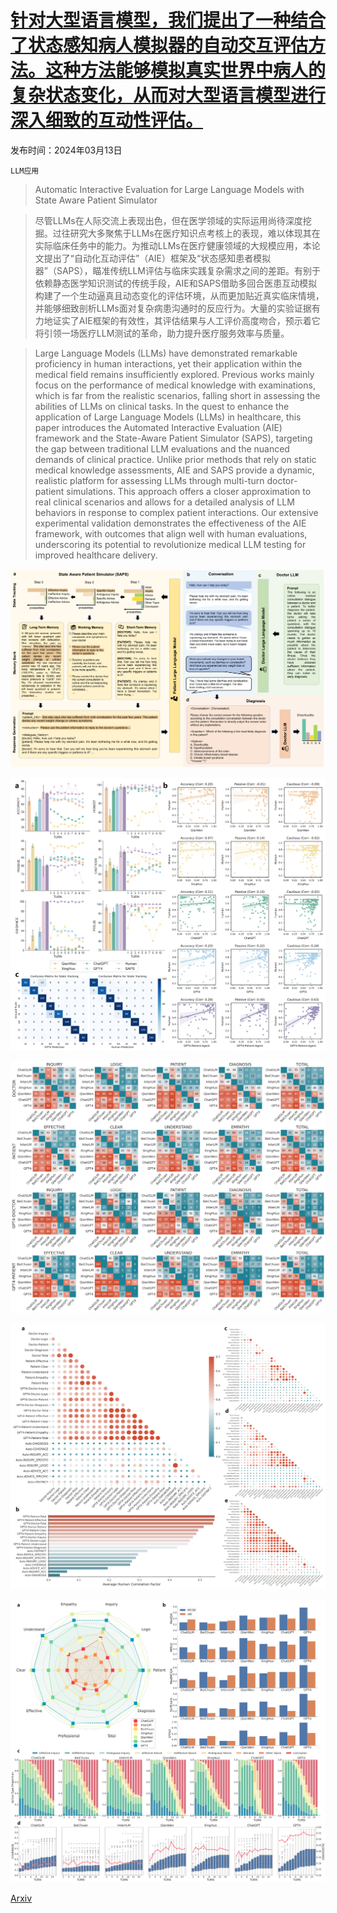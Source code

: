 # [针对大型语言模型，我们提出了一种结合了状态感知病人模拟器的自动交互评估方法。这种方法能够模拟真实世界中病人的复杂状态变化，从而对大型语言模型进行深入细致的互动性评估。](https://arxiv.org/abs/2403.08495)

发布时间：2024年03月13日

`LLM应用` `` ``

> Automatic Interactive Evaluation for Large Language Models with State Aware Patient Simulator

> 尽管LLMs在人际交流上表现出色，但在医学领域的实际运用尚待深度挖掘。过往研究大多聚焦于LLMs在医疗知识点考核上的表现，难以体现其在实际临床任务中的能力。为推动LLMs在医疗健康领域的大规模应用，本论文提出了“自动化互动评估”（AIE）框架及“状态感知患者模拟器”（SAPS），瞄准传统LLM评估与临床实践复杂需求之间的差距。有别于依赖静态医学知识测试的传统手段，AIE和SAPS借助多回合医患互动模拟构建了一个生动逼真且动态变化的评估环境，从而更加贴近真实临床情境，并能够细致剖析LLMs面对复杂病患沟通时的反应行为。大量的实验证据有力地证实了AIE框架的有效性，其评估结果与人工评价高度吻合，预示着它将引领一场医疗LLM测试的革命，助力提升医疗服务效率与质量。

> Large Language Models (LLMs) have demonstrated remarkable proficiency in human interactions, yet their application within the medical field remains insufficiently explored. Previous works mainly focus on the performance of medical knowledge with examinations, which is far from the realistic scenarios, falling short in assessing the abilities of LLMs on clinical tasks. In the quest to enhance the application of Large Language Models (LLMs) in healthcare, this paper introduces the Automated Interactive Evaluation (AIE) framework and the State-Aware Patient Simulator (SAPS), targeting the gap between traditional LLM evaluations and the nuanced demands of clinical practice. Unlike prior methods that rely on static medical knowledge assessments, AIE and SAPS provide a dynamic, realistic platform for assessing LLMs through multi-turn doctor-patient simulations. This approach offers a closer approximation to real clinical scenarios and allows for a detailed analysis of LLM behaviors in response to complex patient interactions. Our extensive experimental validation demonstrates the effectiveness of the AIE framework, with outcomes that align well with human evaluations, underscoring its potential to revolutionize medical LLM testing for improved healthcare delivery.

![针对大型语言模型，我们提出了一种结合了状态感知病人模拟器的自动交互评估方法。这种方法能够模拟真实世界中病人的复杂状态变化，从而对大型语言模型进行深入细致的互动性评估。](../../../paper_images/2403.08495/x1.png)

![针对大型语言模型，我们提出了一种结合了状态感知病人模拟器的自动交互评估方法。这种方法能够模拟真实世界中病人的复杂状态变化，从而对大型语言模型进行深入细致的互动性评估。](../../../paper_images/2403.08495/x2.png)

![针对大型语言模型，我们提出了一种结合了状态感知病人模拟器的自动交互评估方法。这种方法能够模拟真实世界中病人的复杂状态变化，从而对大型语言模型进行深入细致的互动性评估。](../../../paper_images/2403.08495/x3.png)

![针对大型语言模型，我们提出了一种结合了状态感知病人模拟器的自动交互评估方法。这种方法能够模拟真实世界中病人的复杂状态变化，从而对大型语言模型进行深入细致的互动性评估。](../../../paper_images/2403.08495/x4.png)

![针对大型语言模型，我们提出了一种结合了状态感知病人模拟器的自动交互评估方法。这种方法能够模拟真实世界中病人的复杂状态变化，从而对大型语言模型进行深入细致的互动性评估。](../../../paper_images/2403.08495/x5.png)

[Arxiv](https://arxiv.org/abs/2403.08495)